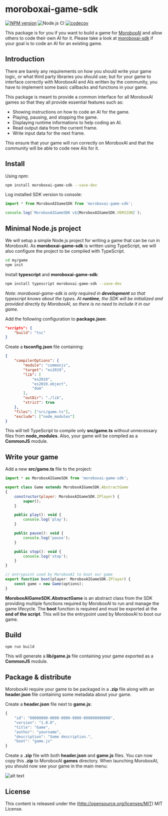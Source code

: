 # moroboxai-game-sdk

[![NPM version](https://img.shields.io/npm/v/moroboxai-game-sdk.svg)](https://www.npmjs.com/package/moroboxai-game-sdk)
![Node.js CI](https://github.com/moroboxai/moroboxai-game-sdk/workflows/Node.js%20CI/badge.svg)
[![codecov](https://codecov.io/gh/moroboxai/moroboxai-game-sdk/branch/master/graph/badge.svg?token=stc3zjWmdS)](https://codecov.io/gh/moroboxai/moroboxai-game-sdk)

This package is for you if you want to build a game for [MoroboxAI](https://github.com/moroboxai/moroboxai) and allow others to code their own AI for it.
Please take a look at [moroboxai-sdk](https://github.com/moroboxai/moroboxai-sdk) if your goal is to code an AI for an existing game.

## Introduction

There are barely any requirements on how you should write your game logic, or what third party libraries you should use; but for your game to interface
correctly with MoroboxAI and AIs written by the community, you have to implement some basic callbacks and functions in your game.

This package is meant to provide a common interface for all MoroboxAI games so that they all provide essential features such as:

  * Showing instructions on how to code an AI for the game.
  * Playing, pausing, and stopping the game.
  * Displaying runtime informations to help coding an AI.
  * Read output data from the current frame.
  * Write input data for the next frame.

This ensure that your game will run correctly on MoroboxAI and that the community will be able to code new AIs for it.

## Install

Using npm:

```bash
npm install moroboxai-game-sdk --save-dev
```

Log installed SDK version to console:

```js
import * from MoroboxAIGameSDK from 'moroboxai-game-sdk';

console.log(`MoroboxAIGameSDK v${MoroboxAIGameSDK.VERSION}`);
```

## Minimal Node.js project

We will setup a simple Node.js project for writing a game that can be run in MoroboxAI.
As **moroboxai-game-sdk** is written using TypeScript, we will also configure the project
to be compiled with TypeScript.

```bash
cd my/game
npm init
```

Install **typescript** and **moroboxai-game-sdk**:

```bash
npm install typescript moroboxai-game-sdk --save-dev
```

_Note: moroboxai-game-sdk is only required in **development** so that typescript knows about
the types. At **runtime**, the SDK will be initialized and provided directly by MoroboxAI, so there
is no need to include it in our game._

Add the following configuration to **package.json**:

```json
"scripts": {
    "build": "tsc"
}
```

Create a **tsconfig.json** file containing:

```json
{
    "compilerOptions": {
        "module": "commonjs",
        "target": "es2019",
        "lib": [
            "es2019",
            "es2019.object",
            "dom"
        ],
        "outDir": "./lib",
        "strict": true
    },
    "files": ["src/game.ts"],
    "exclude": ["node_modules"]
}
```

This will tell TypeScript to compile only **src/game.ts** without unnecessary files from **node_modules**.
Also, your game will be compiled as a **CommonJS** module.

## Write your game

Add a new **src/game.ts** file to the project:

```js
import * as MoroboxAIGameSDK from 'moroboxai-game-sdk';

export class Game extends MoroboxAIGameSDK.AbstractGame
{
    constructor(player: MoroboxAIGameSDK.IPlayer) {
        super();
    }

    public play(): void {
        console.log('play');
    }

    public pause(): void {
        console.log('pause');
    }

    public stop(): void {
        console.log('stop');
    }
}

// entrypoint used by MoroboxAI to boot our game
export function boot(player: MoroboxAIGameSDK.IPlayer) {
    const game = new Game(options);
}
```

**MoroboxAIGameSDK.AbstractGame** is an abstract class from the SDK providing multiple
functions required by MoroboxAI to run and manage the game lifecycle. The **boot**
function is required and must be exported at the **end of the script**. This will
be the entrypoint used by MoroboxAI to boot our game.

## Build

```bash
npm run build
```

This will generate a **lib/game.js** file containing your game exported as a **CommonJS** module.

## Package & distribute

MoroboxAI require your game to be packaged in a **.zip** file along with an **header.json** file containing
some metadata about your game.

Create a **header.json** file next to **game.js**:

```js
{
    "id": "00000000-0000-0000-0000-000000000000",
    "version": "1.0.0",
    "title": "Game",
    "author": "yourname",
    "description": "Some description.",
    "boot": "game.js"
}
```

Create a **.zip** file with both **header.json** and **game.js** files.
You can now copy this **.zip** to MoroboxAI **games** directory.
When launching MoroboxAI, you should now see your game in the main menu:

![alt text](../media/readme_package_moroboxai.png?raw=true)

## License

This content is released under the (http://opensource.org/licenses/MIT) MIT License.

